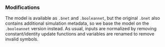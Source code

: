 ### Modifications

The model is available as `.bnet` and `.booleannet`, but the original `.bnet` also contains additional simulation metadata, so we base the model on the `.booleannet` version instead. As usual, inputs are normalized by removing constant/identity update functions and variables are renamed to remove invalid symbols.